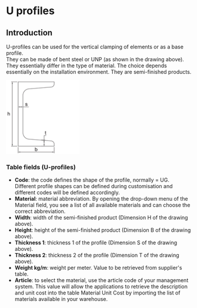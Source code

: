 # U profiles


## Introduction
U-profiles can be used for the vertical clamping of elements or as a base profile.  
They can be made of bent steel or UNP (as shown in the drawing above). They essentially differ in the type of material. The choice depends essentially on the installation environment. They are semi-finished products.



<img src="img/ProfiliU.png" height="200px">

### Table fields (U-profiles)
- **Code**: the code defines the shape of the profile, normally = UG. Different profile shapes can be defined during customisation and different codes will be defined accordingly.
- **Material**: material abbreviation. By opening the drop-down menu of the Material field, you see a list of all available materials and can choose the correct abbreviation.
- **Width**: width of the semi-finished product (Dimension H of the drawing above).
- **Height**: height of the semi-finished product (Dimension B of the drawing above).
- **Thickness  1**: thickness 1 of the profile (Dimension S of the drawing above).
- **Thickness  2**: thickness 2 of the profile (Dimension T of the drawing above).
- **Weight kg/m**: weight per meter. Value to be retrieved from supplier's table.
- **Article**: to select the material, use the article code of your management system. This value will allow the applications to retrieve the description and unit cost into the table Material Unit Cost by importing the list of materials available in your warehouse.
